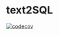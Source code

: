 # text2SQL

[![codecov](https://codecov.io/gh/hyukkyukang/text2SQL/branch/main/graph/badge.svg?token=RR6IH1V5AA)](https://codecov.io/gh/hyukkyukang/text2SQL)
